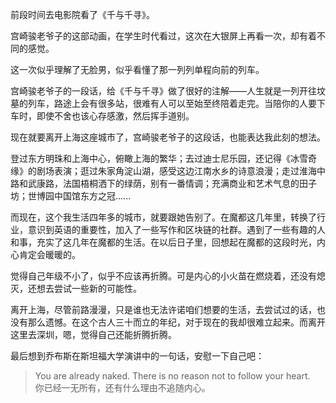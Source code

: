 前段时间去电影院看了《千与千寻》。

宫崎骏老爷子的这部动画，在学生时代看过，这次在大银屏上再看一次，却有着不同的感觉。

这一次似乎理解了无脸男，似乎看懂了那一列列单程向前的列车。

宫崎骏老爷子的一段话，给《千与千寻》做了很好的注解——人生就是一列开往坟墓的列车，路途上会有很多站，很难有人可以至始至终陪着走完。当陪你的人要下车时，即使不舍也该心存感激，然后挥手道别。

现在就要离开上海这座城市了，宫崎骏老爷子的这段话，也能表达我此刻的想法。

登过东方明珠和上海中心，俯瞰上海的繁华；去过迪士尼乐园，还记得《冰雪奇缘》的剧场表演；逛过朱家角淀山湖，感受这边江南水乡的诗意浪漫；走过淮海中路和武康路，法国梧桐洒下的绿荫，别有一番情调；充满商业和艺术气息的田子坊；世博园中国馆东方之冠......

而现在，这个我生活四年多的城市，就要跟她告别了。在魔都这几年里，转换了行业，意识到英语的重要性，加入了一些写作和区块链的社群。遇到了一些有趣的人和事，充实了这几年在魔都的生活。在以后日子里，回想起在魔都的这段时光，内心肯定会暖暖的。

觉得自己年级不小了，似乎不应该再折腾。可是内心的小火苗在燃烧着，还没有熄灭，还想去尝试一些新的可能性。

离开上海，尽管前路漫漫，只是谁也无法许诺咱们想要的生活，去尝试过的话，也没有那么遗憾。在这个古人三十而立的年纪，对于现在的我却很难立起来。而离开这里去深圳，嗯，觉得自己还能折腾折腾。

最后想到乔布斯在斯坦福大学演讲中的一句话，安慰一下自己吧：

> You are already naked. There is no reason not to follow your heart. <br>
> 你已经一无所有，还有什么理由不追随内心。
